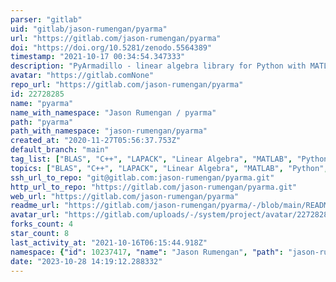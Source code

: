 ```yaml
---
parser: "gitlab"
uid: "gitlab/jason-rumengan/pyarma"
url: "https://gitlab.com/jason-rumengan/pyarma"
doi: "https://doi.org/10.5281/zenodo.5564389"
timestamp: "2021-10-17 00:34:54.347333"
description: "PyArmadillo - linear algebra library for Python with MATLAB-like syntax - https://pyarma.sourceforge.io"
avatar: "https://gitlab.comNone"
repo_url: "https://gitlab.com/jason-rumengan/pyarma"
id: 22728285
name: "pyarma"
name_with_namespace: "Jason Rumengan / pyarma"
path: "pyarma"
path_with_namespace: "jason-rumengan/pyarma"
created_at: "2020-11-27T05:56:37.753Z"
default_branch: "main"
tag_list: ["BLAS", "C++", "LAPACK", "Linear Algebra", "MATLAB", "Python", "Scientifc Computing"]
topics: ["BLAS", "C++", "LAPACK", "Linear Algebra", "MATLAB", "Python", "Scientifc Computing"]
ssh_url_to_repo: "git@gitlab.com:jason-rumengan/pyarma.git"
http_url_to_repo: "https://gitlab.com/jason-rumengan/pyarma.git"
web_url: "https://gitlab.com/jason-rumengan/pyarma"
readme_url: "https://gitlab.com/jason-rumengan/pyarma/-/blob/main/README.md"
avatar_url: "https://gitlab.com/uploads/-/system/project/avatar/22728285/pyarma_logo1.png"
forks_count: 4
star_count: 8
last_activity_at: "2021-10-16T06:15:44.918Z"
namespace: {"id": 10237417, "name": "Jason Rumengan", "path": "jason-rumengan", "kind": "user", "full_path": "jason-rumengan", "parent_id": null, "avatar_url": "https://secure.gravatar.com/avatar/cdd26f30b39466619dbfae4b5ff902d6?s=80&d=identicon", "web_url": "https://gitlab.com/jason-rumengan"}
date: "2023-10-28 14:19:12.288332"
---
```

